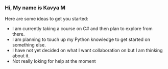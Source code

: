 ### Hi, My name is Kavya M

Here are some ideas to get you started:

- I am currently taking a course on C# and then plan to explore from there.
- I am planning to touch up my Python knowledge to get started on something else.
- I have not yet decided on what I want collaboration on but I am thinking about it.
- Not really loking for help at the moment
